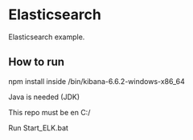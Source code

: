 # Elasticsearch

Elasticsearch example.

## How to run

npm install inside /bin/kibana-6.6.2-windows-x86_64

Java is needed (JDK)

This repo must be en C:/

Run Start_ELK.bat
